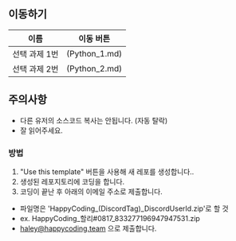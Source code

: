 ## 이동하기
이름 | 이동 버튼
------------ | -------------
선택 과제 1번 | (Python_1.md)
선택 과제 2번 | (Python_2.md)

## 주의사항
* 다른 유저의 소스코드 복사는 안됩니다. (자동 탈락)
* 잘 읽어주세요.

### 방법

 1. "Use this template" 버튼을 사용해 새 레포를 생성합니다..
 2. 생성된 레포지토리에 코딩을 합니다.
 3. 코딩이 끝난 후 아래의 이메일 주소로 제출합니다.
 * 파일명은 'HappyCoding_(DiscordTag)_DiscordUserId.zip'로 할 것
 * ex. HappyCoding_할리#0817_833277196947947531.zip
 * haley@happycoding.team 으로 제출합니다.
